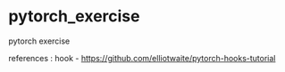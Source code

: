 # pytorch_exercise
pytorch exercise

references : 
hook - https://github.com/elliotwaite/pytorch-hooks-tutorial
